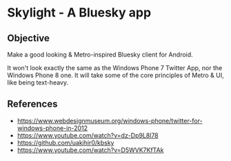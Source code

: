 # Skylight - A Bluesky app

## Objective

Make a good looking & Metro-inspired Bluesky client for Android.

It won't look exactly the same as the Windows Phone 7 Twitter App, nor the Windows Phone 8 one. It
will take some of the core principles of Metro & UI, like being text-heavy.

## References

* https://www.webdesignmuseum.org/windows-phone/twitter-for-windows-phone-in-2012
* https://www.youtube.com/watch?v=dz-Dp9L8l78
* https://github.com/uakihir0/kbsky
* https://www.youtube.com/watch?v=D5WVK7KfTAk
